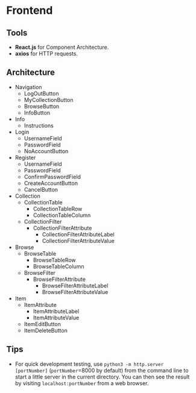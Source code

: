 # Frontend
## Tools
* **React.js** for Component Architecture.
* **axios** for HTTP requests.
## Architecture
* Navigation
  * LogOutButton
  * MyCollectionButton
  * BrowseButton
  * InfoButton
* Info
  * Instructions
* Login
  * UsernameField
  * PasswordField
  * NoAccountButton
* Register
  * UsernameField
  * PasswordField
  * ConfirmPasswordField
  * CreateAccountButton
  * CancelButton
* Collection
  * CollectionTable
    * CollectionTableRow
    * CollectionTableColumn
  * CollectionFilter
    * CollectionFilterAttribute
      * CollectionFilterAttributeLabel
      * CollectionFilterAttributeValue
* Browse
  * BrowseTable
    * BrowseTableRow
    * BrowseTableColumn
  * BrowseFilter
    * BrowseFilterAttribute
      * BrowseFilterAttributeLabel
      * BrowseFilterAttributeValue
* Item
  * ItemAttribute
    * ItemAttributeLabel
    * ItemAttributeValue
  * ItemEditButton
  * ItemDeleteButton
## Tips
* For quick development testing, use `python3 -m http.server [portNumber]` (`portNumber`=8000 by default) from the command line to start a little server in the current directory. You can then see the result by visiting `localhost:portNumber` from a web browser.
